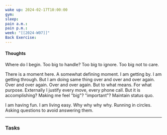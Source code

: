 ```yaml
---
wake up: 2024-02-17T10:00:00
gym: 
sleep: 
pain a.m.: 
pain p.m.: 
week: "[[2024-W07]]"
Back Exercise:
---
```

#### Thoughts

Where do I begin.
Too big to handle? Too big to ignore. Too big not to care.

There is a moment here. A somewhat defining moment. 
I am getting by. I am getting through. But I am doing same thing over and over and over again.
Over and over again.
Over and over again. 
But to what means. For what purpose.
Externally I justify every move, every phone call. 
But it is accomplishing?
Making me feel "big"? "important"?
Maintain status quo.

I am having fun. I am living easy. 
Why why why why.
Running in circles. Asking questions to avoid answering them. 




-----
### Tasks 
